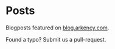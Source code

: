 # Posts

Blogposts featured on [blog.arkency.com](https://blog.arkency.com).

Found a typo? Submit us a pull-request.

